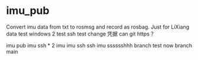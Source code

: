 # imu_pub
Convert imu data from txt to rosmsg and record as rosbag.
Just for LiXiang data
test windows 2
test ssh
test change 凭据 can git https？


imu pub 
imu ssh * 2
imu
imu ssh ssh
imu sssssshhh
branch test
now branch main